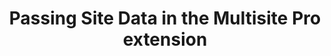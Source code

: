 ---
title: "Passing Site Data in the Multisite Pro extension"
detailHeading: "Pro"
url: "/tutorials/passing-site-data-in-the-multisite-pro-extension.html"
content: "The Multisite extension "
tags:
  topic: extensions
  type: pro
  effort: beginner
excludeFromFilters: true
---
